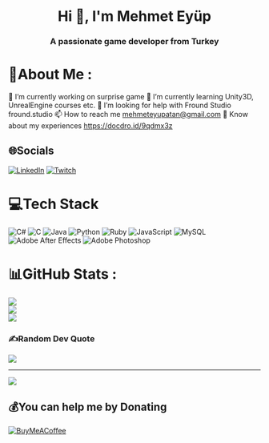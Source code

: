<h1 align="center">Hi 👋, I'm Mehmet Eyüp</h1>
<h3 align="center">A passionate game developer from Turkey</h3>

# 💫About Me :
🔭 I’m currently working on surprise game
🌱 I’m currently learning Unity3D, UnrealEngine courses etc.
🤝 I’m looking for help with Fround Studio fround.studio
📫 How to reach me mehmeteyupatan@gmail.com
📄 Know about my experiences https://docdro.id/9qdmx3z

## 🌐Socials
[![LinkedIn](https://img.shields.io/badge/LinkedIn-%230077B5.svg?logo=linkedin&logoColor=white)](https://linkedin.com/in/mhmteypatn) [![Twitch](https://img.shields.io/badge/Twitch-%239146FF.svg?logo=Twitch&logoColor=white)](https://twitch.tv/Mortemeyn) 

# 💻Tech Stack
![C#](https://img.shields.io/badge/c%23-%23239120.svg?style=for-the-badge&logo=c-sharp&logoColor=white) ![C](https://img.shields.io/badge/c-%2300599C.svg?style=for-the-badge&logo=c&logoColor=white) ![Java](https://img.shields.io/badge/java-%23ED8B00.svg?style=for-the-badge&logo=java&logoColor=white) ![Python](https://img.shields.io/badge/python-3670A0?style=for-the-badge&logo=python&logoColor=ffdd54) ![Ruby](https://img.shields.io/badge/ruby-%23CC342D.svg?style=for-the-badge&logo=ruby&logoColor=white) ![JavaScript](https://img.shields.io/badge/javascript-%23323330.svg?style=for-the-badge&logo=javascript&logoColor=%23F7DF1E) ![MySQL](https://img.shields.io/badge/mysql-%2300f.svg?style=for-the-badge&logo=mysql&logoColor=white) ![Adobe After Effects](https://img.shields.io/badge/Adobe%20After%20Effects-9999FF.svg?style=for-the-badge&logo=Adobe%20After%20Effects&logoColor=white) ![Adobe Photoshop](https://img.shields.io/badge/adobephotoshop-%2331A8FF.svg?style=for-the-badge&logo=adobephotoshop&logoColor=white)
# 📊GitHub Stats :
![](https://github-readme-stats.vercel.app/api?username=mortemeyn&theme=dark&hide_border=false&include_all_commits=false&count_private=true)<br/>
![](https://github-readme-streak-stats.herokuapp.com/?user=mortemeyn&theme=dark&hide_border=false)<br/>
![](https://github-readme-stats.vercel.app/api/top-langs/?username=mortemeyn&theme=dark&hide_border=false&include_all_commits=false&count_private=true&layout=compact)

### ✍️Random Dev Quote
![](https://quotes-github-readme.vercel.app/api?type=vetical&theme=dark)

---
[![](https://visitcount.itsvg.in/api?id=mortemeyn&icon=0&color=4)](https://visitcount.itsvg.in)

  ## 💰You can help me by Donating
  [![BuyMeACoffee](https://img.shields.io/badge/Buy%20Me%20a%20Coffee-ffdd00?style=for-the-badge&logo=buy-me-a-coffee&logoColor=black)](https://buymeacoffee.com/mortemeyn) 

  
